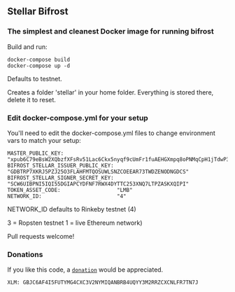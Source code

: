## Stellar Bifrost

### The simplest and cleanest Docker image for running bifrost

Build and run:

    docker-compose build
    docker-compose up -d

Defaults to testnet.

Creates a folder 'stellar' in your home folder.  Everything is stored there, delete it to reset.

### Edit docker-compose.yml for your setup

You'll need to edit the docker-compose.yml files to change environment vars to match your setup:

    MASTER_PUBLIC_KEY:                 "xpub6C79eBsW2XQbzfXFsRv51Lac6Ckx5nyqf9cUmFr1fuAEHGXmpq8oPNMqCpH1jTdwP3s5SD644R8KK4cVytk9Jxcxcb7JsfNxcGNRbG5q4pq"
    BIFROST_STELLAR_ISSUER_PUBLIC_KEY: "GDBTRP7XKRJ5PZJ25O3FLAHFMTQOSUWLSNZCOEEAR73TWDZENODNGDCS"
    BIFROST_STELLAR_SIGNER_SECRET_KEY: "SCW6UIBPNI5IQI55DGIAPCYDFNF7RWX4DYTTC253XNQ7LTPZASKXQIPI"
    TOKEN_ASSET_CODE:                  "LMB"
    NETWORK_ID:                        "4"

NETWORK_ID defaults to Rinkeby testnet (4)

3 = Ropsten testnet
1 = live Ethereum network)

Pull requests welcome!

### Donations

If you like this code, a [`donation`](https://stellarkit.io/#/donate) would be appreciated.

    XLM: GBJC6AF4I5FUTYMG4CXC3V2NYMIQANBRB4UQYY3M2RRZCXCNLFR7TN7J

